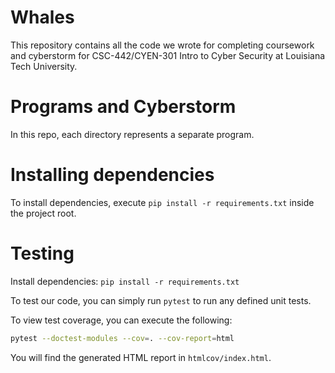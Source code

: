 # Whales


This repository contains all the code we wrote for completing coursework and 
cyberstorm for CSC-442/CYEN-301 Intro to Cyber Security at Louisiana Tech 
University.

# Programs and Cyberstorm

In this repo, each directory represents a separate program.

# Installing dependencies

To install dependencies, execute `pip install -r requirements.txt` inside the
project root.

# Testing

Install dependencies: `pip install -r requirements.txt`

To test our code, you can simply run `pytest` to run any defined unit tests.

To view test coverage, you can execute the following:

```bash
pytest --doctest-modules --cov=. --cov-report=html
```

You will find the generated HTML report in `htmlcov/index.html`.

